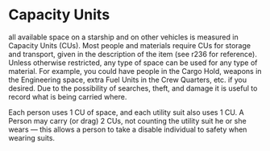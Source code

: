 # Capacity Units

all available space on a starship and on other vehicles is
measured in Capacity Units (CUs). Most people and materials
require CUs for storage and transport, given in the description
of the item (see r236 for reference). Unless otherwise
restricted, any type of space can be used for any type of
material. For example, you could have people in the Cargo Hold,
weapons in the Engineering space, extra Fuel Units in the Crew
Quarters, etc. if you desired. Due to the possibility of searches,
theft, and damage it is useful to record what is being carried
where.

Each person uses 1 CU of space, and each utility suit also uses
1 CU. A Person may carry (or drag) 2 CUs, not counting the
utility suit he or she wears — this allows a person to take a
disable individual to safety when wearing suits.
